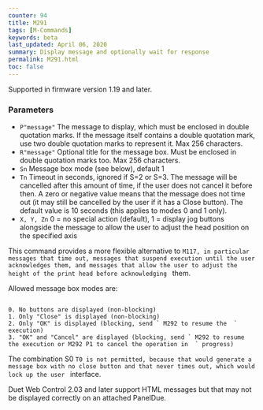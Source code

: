 ```yaml
---
counter: 94
title: M291
tags: [M-Commands] 
keywords: beta 
last_updated: April 06, 2020 
summary: Display message and optionally wait for response 
permalink: M291.html
toc: false 
---
```



Supported in firmware version 1.19 and later.

### Parameters

* `P"message"` The message to display, which must be enclosed in double quotation marks. If the message itself contains a double quotation mark, use two double quotation marks to represent it. Max 256 characters.
* `R"message"` Optional title for the message box. Must be enclosed in double quotation marks too. Max 256 characters.
* `Sn` Message box mode (see below), default 1
* `Tn` Timeout in seconds, ignored if S=2 or S=3. The message will be cancelled after this amount of time, if the user does not cancel it before then. A zero or negative value means that the message does not time out (it may still be cancelled by the user if it has a Close button). The default value is 10 seconds (this applies to modes 0 and 1 only).
* `X, Y, Zn` 0 = no special action (default), 1 = display jog buttons alongside the message to allow the user to adjust the head position on the specified axis

This command provides a more flexible alternative to ` M117, in particular messages that time out, messages that suspend execution until the user acknowledges them, and messages that allow the user to adjust the height of the print head before acknowledging  ` them.

Allowed message box modes are:

```

0. No buttons are displayed (non-blocking)
1. Only "Close" is displayed (non-blocking)
2. Only "OK" is displayed (blocking, send ` M292 to resume the  ` execution)
3. "OK" and "Cancel" are displayed (blocking, send ` M292 to resume the execution or M292 P1 to cancel the operation in  ` progress)

```

The combination S0 ` T0 is not permitted, because that would generate a message box with no close button and that never times out, which would  lock up the user  ` interface.

Duet Web Control 2.03 and later support HTML messages but that may not be displayed correctly on an attached PanelDue.

